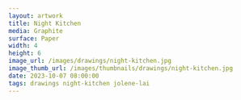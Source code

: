 ```yaml
---
layout: artwork
title: Night Kitchen
media: Graphite
surface: Paper
width: 4
height: 6
image_url: /images/drawings/night-kitchen.jpg
image_thumb_url: /images/thumbnails/drawings/night-kitchen.jpg
date: 2023-10-07 08:00:00
tags: drawings night-kitchen jolene-lai 
---
```

